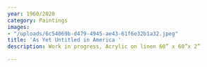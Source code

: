 ```yaml
---
year: 1960/2020
category: Paintings
images:
- "/uploads/6c54069b-d479-4945-ae43-61f6e32b1a32.jpeg"
title: 'As Yet Untitled in America '
description: Work in progress, Acrylic on linen 60” x 60”x 2”

---
```

